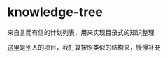 # knowledge-tree

来自言而有信的计划列表，用来实现目录式的知识整理

[这里](https://github.com/xingshaocheng/architect-awesome)是别人的项目，我打算按照类似的结构来，慢慢补充
